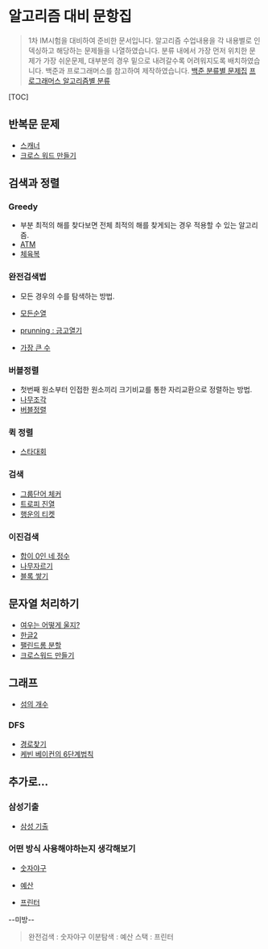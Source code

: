 # 알고리즘 대비 문항집

> 1차 IM시험을 대비하여 준비한 문서입니다.
> 알고리즘 수업내용을 각 내용별로 인덱싱하고 해당하는 문제들을 나열하였습니다.
> 분류 내에서 가장 먼저 위치한 문제가 가장 쉬운문제, 대부분의 경우 밑으로 내려갈수록 어려워지도록 배치하였습니다. 백준과 프로그래머스를 참고하여 제작하였습니다.
> [백준 분류별 문제집](https://www.acmicpc.net/problem/tags)
> [프로그래머스 알고리즘별 분류](https://programmers.co.kr/learn/challenges)

[TOC]

## 반복문 문제

- [스캐너](https://www.acmicpc.net/problem/3035)
- [크로스 워드 만들기](https://www.acmicpc.net/problem/2804)

## 검색과 정렬

### Greedy

- 부분 최적의 해를 찾다보면 전체 최적의 해를 찾게되는 경우 적용할 수 있는 알고리즘.
- [ATM](https://www.acmicpc.net/problem/11399)
- [체육복](https://programmers.co.kr/learn/courses/30/lessons/42862)

### 완전검색법

- 모든 경우의 수를 탐색하는 방법.

- [모든순열](https://www.acmicpc.net/problem/10974)
- [prunning : 금고열기](https://www.acmicpc.net/problem/9320)
- [가장 큰 수](https://programmers.co.kr/learn/courses/30/lessons/42746)

### 버블정렬

- 첫번째 원소부터 인접한 원소끼리 크기비교를 통한 자리교환으로 정렬하는 방법.
- [나무조각](https://www.acmicpc.net/problem/2947)
- [버블정렬](https://www.acmicpc.net/problem/11920)

### 퀵 정렬

- [스타대회](https://www.acmicpc.net/problem/1608)

### 검색

- [그룹단어 체커](https://www.acmicpc.net/problem/1316)
- [트로피 진열](https://www.acmicpc.net/problem/1668)
- [행운의 티켓](https://www.acmicpc.net/problem/1639)

### 이진검색

- [합이 0인 네 정수](https://www.acmicpc.net/problem/7453)
- [나무자르기](https://www.acmicpc.net/problem/2805)
- [블록 쌓기](https://www.acmicpc.net/problem/9998)



## 문자열 처리하기

- [여우는 어떻게 울지?](https://www.acmicpc.net/problem/9536)
- [한글2](https://www.acmicpc.net/problem/11283)
- [팰린드롬 분할](https://www.acmicpc.net/problem/1509)
- [크로스워드 만들기](https://www.acmicpc.net/problem/2804)





## 그래프

- [섬의 개수](https://www.acmicpc.net/problem/4963)

### DFS

- [경로찾기](https://www.acmicpc.net/problem/11403)
- [케빈 베이컨의 6단계법칙](https://www.acmicpc.net/problem/1389)



## 추가로...

### 삼성기출

- [삼성 기출](https://www.acmicpc.net/workbook/view/1152)



### 어떤 방식 사용해야하는지 생각해보기

- [숫자야구](https://programmers.co.kr/learn/courses/30/lessons/42841)

- [예산](https://programmers.co.kr/learn/courses/30/lessons/43237)

- [프린터](https://programmers.co.kr/learn/courses/30/lessons/42587)





--미방--











> 완전검색 : 숫자야구
> 이분탐색 : 예산
> 스택 : 프린터